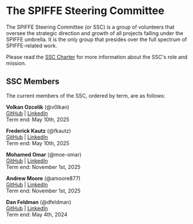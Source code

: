 # The SPIFFE Steering Committee
The SPIFFE Steering Committee (or SSC) is a group of volunteers that oversee the strategic direction and growth of all projects falling under the SPIFFE umbrella. It is the only group that presides over the full spectrum of SPIFFE-related work.

Please read the [SSC Charter](CHARTER.md) for more information about the SSC's role and mission.

## SSC Members
The current members of the SSC, ordered by term,  are as follows: 

**Volkan Ozcelik** (@v0lkan)  
[GitHub](https://github.com/v0lkan) | [LinkedIn](https://www.linkedin.com/in/volkanozcelik)  
Term end: May 10th, 2025  

**Frederick Kautz** (@fkautz)  
[GitHub](https://github.com/fkautz) | [LinkedIn](https://www.linkedin.com/in/fkautz/)  
Term end: May 10th, 2025  

**Mohamed Omar** (@moe-omar)  
[GitHub](https://github.com/moe-omar) | [LinkedIn](https://www.linkedin.com/in/moeomar/)  
Term end: November 1st, 2025  

**Andrew Moore** (@amoore877)  
[GitHub](https://github.com/amoore877) | [LinkedIn](https://www.linkedin.com/in/andrew-moore-681b1114a/)  
Term end: November 1st, 2025  

**Dan Feldman** (@dfeldman)  
[GitHub](https://github.com/dfeldman) | [LinkedIn](https://www.linkedin.com/in/dfeldman)  
Term end: May 4th, 2024 
